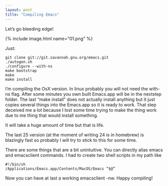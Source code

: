 ```yaml
---
layout: post
title: "Compiling Emacs"
---
```


Let’s go bleeding edge!

{% include image.html name="01.png" %}

Just:

```
git clone git://git.savannah.gnu.org/emacs.git
./autogen.sh
./configure --with-ns
make bootstrap
make
make install
```

I’m compiling the OsX version. In linux probably you will not need the with-ns flag. After some minutes you own built Emacs.app will be in the nextstep folder. The last “make install” does not actually install anything but it just copies several things into the Emacs.app so it is ready to work. That step deceived me a lot because I lost some time trying to make the thing work due to me thing that would install something.

It will take a huge amount of time but that is life.

The last 25 version (at the moment of writing 24 is in homebrew) is blazingly fast so probably I will try to stick to this for some time.

There are some things that are a bit unintuitive. You can directly alias emacs and emacsclient commands. I had to create two shell scripts in my path like

```
#!/bin/sh
/Applications/Emacs.app/Contents/MacOS/Emacs “$@”
```

Now you can have at last a working emacsclient -nw.
Happy compiling!
